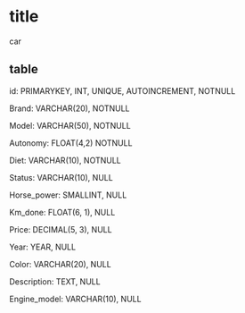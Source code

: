 # title

car

## table

id: PRIMARYKEY, INT, UNIQUE, AUTOINCREMENT, NOTNULL


Brand: VARCHAR(20), NOTNULL

Model: VARCHAR(50), NOTNULL

Autonomy: FLOAT(4,2) NOTNULL

Diet: VARCHAR(10), NOTNULL


Status: VARCHAR(10), NULL

Horse_power: SMALLINT, NULL

Km_done: FLOAT(6, 1), NULL

Price: DECIMAL(5, 3), NULL

Year: YEAR, NULL

Color: VARCHAR(20), NULL

Description: TEXT, NULL

Engine_model: VARCHAR(10), NULL